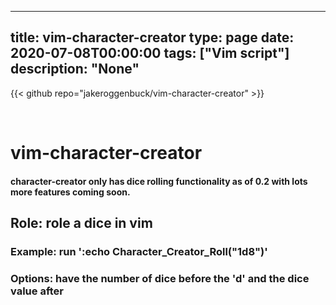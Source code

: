 
---
title: vim-character-creator
type: page
date: 2020-07-08T00:00:00
tags: ["Vim script"]
description: "None"
---

{{< github repo="jakeroggenbuck/vim-character-creator" >}}

<br>

# vim-character-creator

#### character-creator only has dice rolling functionality as of 0.2 with lots more features coming soon.

## Role: role a dice in vim
### Example: run ':echo Character_Creator_Roll("1d8")'
### Options: have the number of dice before the 'd' and the dice value after
